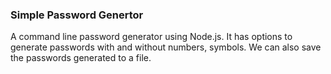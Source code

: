 ### Simple Password Genertor

A command line password generator using Node.js. It has options to generate passwords with and without numbers, symbols. 
We can also save the passwords generated to a file.
